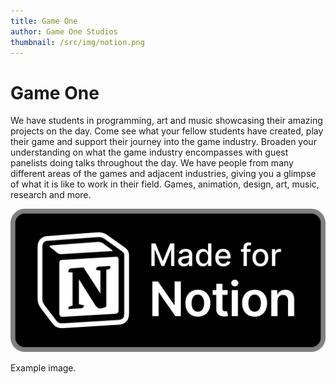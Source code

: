 ```yaml
---
title: Game One
author: Game One Studios
thumbnail: /src/img/notion.png
---
```


# Game One

We have students in programming, art and music showcasing their amazing projects on the day. Come see what your fellow students have created, play their game and support their journey into the game industry. Broaden your understanding on what the game industry encompasses with guest panelists doing talks throughout the day. We have people from many different areas of the games and adjacent industries, giving you a glimpse of what it is like to work in their field. Games, animation, design, art, music, research and more. 

![image info](/src/img/notion.png)

Example image.
